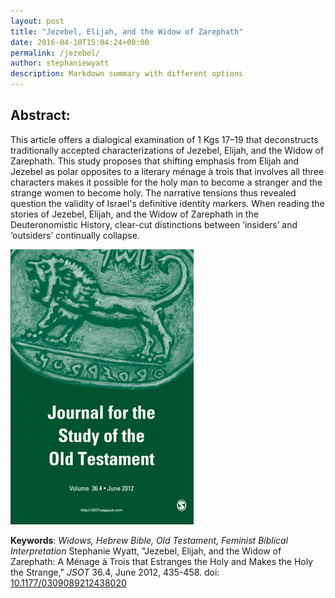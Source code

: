 ```yaml
---
layout: post
title: "Jezebel, Elijah, and the Widow of Zarephath"
date: 2016-04-10T15:04:24+00:00
permalink: /jezebel/
author: stephaniewyatt
description: Markdown summary with different options
---
```

## Abstract: ##

This article offers a dialogical examination of 1 Kgs 17–19 that deconstructs traditionally accepted characterizations of Jezebel, Elijah, and the Widow of Zarephath. This study proposes that shifting emphasis from Elijah and Jezebel as polar opposites to a literary ménage à trois that involves all three characters makes it possible for the holy man to become a stranger and the strange women to become holy. The narrative tensions thus revealed question the validity of Israel's definitive identity markers. When reading the stories of Jezebel, Elijah, and the Widow of Zarephath in the Deuteronomistic History, clear-cut distinctions between ‘insiders’ and ‘outsiders’ continually collapse.
<!--more-->  

[![Jezebel, Elijah, and the Widow of Zarephath: A Ménage à Trois that Estranges the Holy and Makes the Holy the Strange, JSOT](/assets/images/JSOT_F1.medium.gif)](http://jot.sagepub.com/content/36/4/435.abstract)  



**Keywords**: _Widows, Hebrew Bible, Old Testament, Feminist Biblical Interpretation_ Stephanie Wyatt, "Jezebel, Elijah, and the Widow of Zarephath: A Ménage à Trois that Estranges the Holy and Makes the Holy the Strange," _JSOT_ 36.4, June 2012, 435-458. doi: [10.1177/0309089212438020](http://dx.doi.org/10.1177/0309089212438020) 
